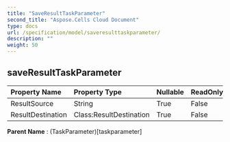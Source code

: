 ```yaml
---
title: "SaveResultTaskParameter"
second_title: "Aspose.Cells Cloud Document"
type: docs
url: /specification/model/saveresulttaskparameter/
description: ""
weight: 50
---
```


## **saveResultTaskParameter**

 

| Property Name | Property Type | Nullable |  ReadOnly | DefaultValue | Description | 
| :- | :- | :- |:- |  :- | :- |
| ResultSource | String | True |  False |  |  |  
| ResultDestination | Class:ResultDestination | True |  False |  |  |  

**Parent Name** : (TaskParameter)[taskparameter]


